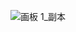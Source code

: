 ![画板 1_副本](https://github.com/dirde12078904/dirde12078904/assets/113779902/1b7710f6-c1d2-4d67-9e89-68452a1bbb5f)
